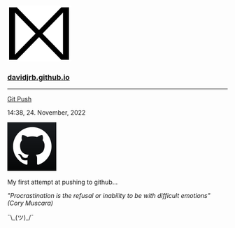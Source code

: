 ![img](https://raw.githubusercontent.com/davidjrb/davidjrb.github.io/master/images/D.svg)

### [davidjrb.github.io](#)

---

[Git Push](#)

14:38, 24. November, 2022

![img](https://raw.githubusercontent.com/davidjrb/davidjrb.github.io/master/images/bwghxs.png)

My first attempt at pushing to github...

_"Procrastination is the refusal or inability to be with difficult emotions" (Cory Muscara)_
  
¯\\\_(ツ)\_/¯
